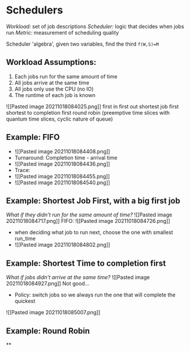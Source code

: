 # Schedulers
*Workload:* set of job descriptions
*Scheduler:* logic that decides when jobs run
*Metric:* measurement of scheduling quality

Scheduler 'algebra', given two variables, find the third
`f(W,S)=M`

## Workload Assumptions:
1. Each jobs run for the same amount of time
2. All jobs arrive at the same time
3. All jobs only use the CPU (no IO)
4. The runtime of each job is known

![[Pasted image 20211018084025.png]]
first in first out
shortest job first
shortest to completion first
round robin (preemptive time slices with quantum time slices, cyclic nature of queue)

## Example: FIFO
* ![[Pasted image 20211018084408.png]]
* Turnaround: Completion time - arrival time
* ![[Pasted image 20211018084436.png]]
* Trace:
* ![[Pasted image 20211018084455.png]]
* ![[Pasted image 20211018084540.png]]

## Example: Shortest Job First, with a big first job
*What if they didn't run for the same amount of time?*
![[Pasted image 20211018084717.png]]
FIFO:
![[Pasted image 20211018084726.png]]
* when deciding what job to run next, choose the one with smallest run_time
* ![[Pasted image 20211018084802.png]]

## Example: Shortest Time to completion first
*What if jobs didn't arrive at the same time?*
![[Pasted image 20211018084927.png]]
Not good...

* Policy: switch jobs so we always run the one that will complete the quickest

![[Pasted image 20211018085007.png]]

## Example: Round Robin
**